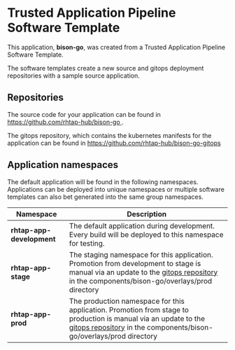 # Trusted Application Pipeline Software Template

This application, **bison-go**, was created from a Trusted Application Pipeline Software Template.

The software templates create a new source and gitops deployment repositories with a sample source application. 

## Repositories

The source code for your application can be found in [https://github.com/rhtap-hub/bison-go ](https://github.com/rhtap-hub/bison-go ).
 
The gitops repository, which contains the kubernetes manifests for the application can be found in 
[https://github.com/rhtap-hub/bison-go-gitops ](https://github.com/rhtap-hub/bison-go-gitops ) 

## Application namespaces 

The default application will be found in the following namespaces. Applications can be deployed into unique namespaces or multiple software templates can also bet generated into the same group namespaces.  

|  Namespace   |  Description   |  
| -------- | -------- |   
| **rhtap-app-development** | The default application during development. Every build will be deployed to this namespace for testing. | 
| **rhtap-app-stage** | The staging namespace for this application. Promotion from development to stage is manual via an update to the [gitops repository](https://github.com/rhtap-hub/bison-go-gitops ) in the components/bison-go/overlays/prod directory |  
| **rhtap-app-prod** | The production namespace for this application. Promotion from stage to production is manual via an update to the [gitops repository](https://github.com/rhtap-hub/bison-go-gitops ) in the components/bison-go/overlays/prod directory | 